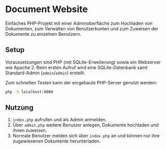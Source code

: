 # Document Website

Einfaches PHP-Projekt mit einer Adminoberfläche zum Hochladen von Dokumenten, zum Verwalten von Benutzerkonten und zum Zuweisen der Dokumente zu einzelnen Benutzern.

## Setup

Voraussetzungen sind PHP (mit SQLite-Erweiterung) sowie ein Webserver wie Apache 2. Beim ersten Aufruf wird eine SQLite-Datenbank samt Standard-Admin (`admin`/`admin`) erstellt.

Zum schnellen Testen kann der eingebaute PHP-Server genutzt werden:

```bash
php -S localhost:8000
```

## Nutzung

1. `index.php` aufrufen und als Admin anmelden.
2. Über `admin.php` weitere Benutzer anlegen, Dokumente hochladen und ihnen zuweisen.
3. Normale Benutzer melden sich über `index.php` an und können nur ihre zugewiesenen Dokumente herunterladen.
